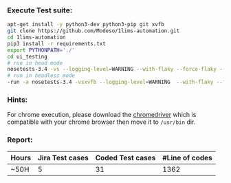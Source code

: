 ### Execute Test suite:
```bash
apt-get install -y python3-dev python3-pip git xvfb
git clone https://github.com/Modeso/1lims-automation.git
cd 1lims-automation
pip3 install -r requirements.txt
export PYTHONPATH='./'
cd ui_testing
# run in head mode
nosetests-3.4 -vs --logging-level=WARNING --with-flaky --force-flaky --max-runs=3 --no-flaky-report testcases/basic_tests --tc-file=../config.ini --tc=site.password:admin
# run in headless mode
-run -a nosetests-3.4 -vsxvfb --logging-level=WARNING  --with-flaky --force-flaky --max-runs=3 --no-flaky-report testcases/basic_tests --tc-file=../config.ini --tc=site.password:admin
```

### Hints:
For chrome execution, please download the [chromedriver](http://chromedriver.chromium.org/downloads) which is compatible with your chrome browser then move it to `/usr/bin` dir. 

### Report:
| ____Hours____ | __Jira Test cases__ | __Coded Test cases__ |__#Line of codes__ |
|---------------|---------------------|----------------------|-------------------|
|     ~50H      |          5          |          31          |      1362         |  
